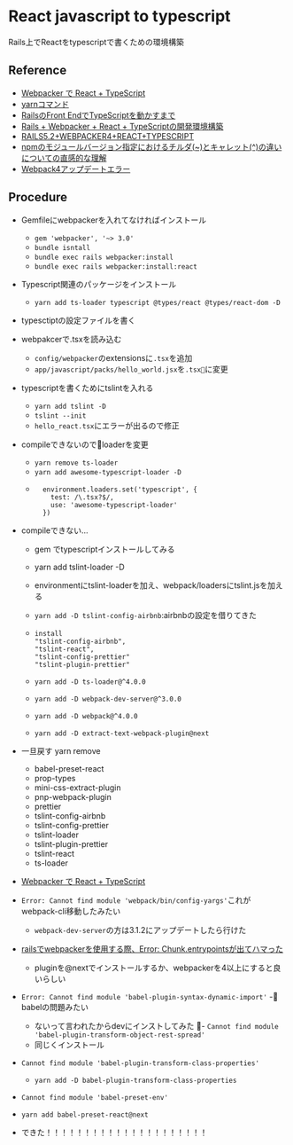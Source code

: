 # React javascript to typescript
Rails上でReactをtypescriptで書くための環境構築
## Reference
- [Webpacker で React + TypeScript](https://qiita.com/kjugk/items/d9d39508f1899e6d147c)
- [yarnコマンド](https://yarnpkg.com/lang/en/docs/cli/add/)
- [RailsのFront EndでTypeScriptを動かすまで](https://qiita.com/fezrestia/items/a4b005e0a48268d9d458)
- [Rails + Webpacker + React + TypeScriptの開発環境構築](https://tisnote.com/rails-webpacker-react-typescript/#st-toc-h-17)
- [RAILS5.2+WEBPACKER4+REACT+TYPESCRIPT](https://namaikinamaiki.wordpress.com/2018/06/02/rails5-2webpacker4reacttypescript/)
- [npmのモジュールバージョン指定におけるチルダ(~)とキャレット(^)の違いについての直感的な理解](https://qiita.com/uehaj/items/443580da712d2ccee159)
- [Webpack4アップデートエラー](https://koukitips.net/post1967/)
## Procedure
- Gemfileにwebpackerを入れてなければインストール
  - `gem 'webpacker', '~> 3.0'`
  - `bundle isntall`
  - `bundle exec rails webpacker:install`
  - `bundle exec rails webpacker:install:react`
- Typescript関連のパッケージをインストール
  - `yarn add ts-loader typescript @types/react @types/react-dom -D`
- typesctiptの設定ファイルを書く
- webpakcerで.tsxを読み込む
  - `config/webpacker`のextensionsに`.tsx`を追加
  - `app/javascript/packs/hello_world.jsx`を`.tsx`に変更
- typescriptを書くためにtslintを入れる
  - `yarn add tslint -D`
  - `tslint --init`
  - `hello_react.tsx`にエラーが出るので修正
- compileできないのでloaderを変更
  - `yarn remove ts-loader`
  - `yarn add awesome-typescript-loader -D`
  - ```
      environment.loaders.set('typescript', {
        test: /\.tsx?$/,
        use: 'awesome-typescript-loader'
      })
    ```
- compileできない...
  - gem でtypescriptインストールしてみる
  - yarn add tslint-loader -D
  - environmentにtslint-loaderを加え、webpack/loadersにtslint.jsを加える
  - `yarn add -D tslint-config-airbnb`:airbnbの設定を借りてきた
  - ```
    install
    "tslint-config-airbnb",
    "tslint-react",
    "tslint-config-prettier"
    "tslint-plugin-prettier"
    ```
  - `yarn add -D ts-loader@^4.0.0`
  - `yarn add -D webpack-dev-server@^3.0.0`
  - `yarn add -D webpack@^4.0.0`

  - `yarn add -D extract-text-webpack-plugin@next`

- 一旦戻す yarn remove
  - babel-preset-react
  - prop-types
  - mini-css-extract-plugin
  - pnp-webpack-plugin
  - prettier
  - tslint-config-airbnb
  - tslint-config-prettier
  - tslint-loader
  - tslint-plugin-prettier
  - tslint-react
  - ts-loader

- [Webpacker で React + TypeScript](https://qiita.com/kjugk/items/d9d39508f1899e6d147c)
- `Error: Cannot find module 'webpack/bin/config-yargs'`これがwebpack-cli移動したみたい
  - `webpack-dev-server`の方は3.1.2にアップデートしたら行けた
- [railsでwebpackerを使用する際、Error: Chunk.entrypointsが出てハマった](https://qiita.com/daikichi412/items/409fafe943e79718b765)
  - pluginを@nextでインストールするか、webpackerを4以上にすると良いらしい
- `Error: Cannot find module 'babel-plugin-syntax-dynamic-import'`
  - babelの問題みたい
  - ないって言われたからdevにインストしてみた
- `Cannot find module 'babel-plugin-transform-object-rest-spread'`
  - 同じくインストール
- `Cannot find module 'babel-plugin-transform-class-properties'`
  - `yarn add -D babel-plugin-transform-class-properties`
- `Cannot find module 'babel-preset-env'`
- `yarn add babel-preset-react@next`
- できた！！！！！！！！！！！！！！！！！！！！！